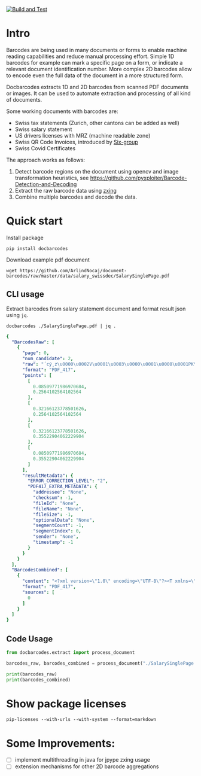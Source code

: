 [![Build and Test](https://github.com/ArlindNocaj/document-barcodes/actions/workflows/python-package-conda.yml/badge.svg)](https://github.com/ArlindNocaj/document-barcodes/actions/workflows/python-package-conda.yml)

# Intro

Barcodes are being used in many documents or forms to enable machine reading capabilities and reduce manual processing effort.
Simple 1D barcodes for example can mark a specific page on a form, or indicate a relevant document identification number.
More complex 2D barcodes allow to encode even the full data of the document in a more structured form.

Docbarcodes extracts 1D and 2D barcodes from scanned PDF documents or images.
It can be used to automate extraction and processing of all kind of documents.

Some working documents with barcodes are:

* Swiss tax statements (Zurich, other cantons can be added as well)
* Swiss salary statement  
* US drivers licenses with MRZ (machine readable zone)
* Swiss QR Code Invoices, introduced by [Six-group](https://www.six-group.com/en/newsroom/media-releases/2020/20200609-qr-bill-launch.html) 
* Swiss Covid Certificates

The approach works as follows:

1. Detect barcode regions on the document using opencv and image transformation heuristics, see https://github.com/pyxploiter/Barcode-Detection-and-Decoding
2. Extract the raw barcode data using [zxing](https://github.com/zxing/zxing)
3. Combine multiple barcodes and decode the data.


# Quick start 

Install package

```
pip install docbarcodes
```

Download example pdf document
```
wget https://github.com/ArlindNocaj/document-barcodes/raw/master/data/salary_swissdec/SalarySinglePage.pdf 
```

## CLI usage
Extract barcodes from salary statement document and format result json using `jq`.

```shell
docbarcodes ./SalarySinglePage.pdf | jq .
```
```yaml
{
  "BarcodesRaw": [
    {
      "page": 0,
      "num_candidate": 2,
      "raw": "´cý¸z\u0000\u0002V\u0001\u0003\u0000\u0001\u0000\u0001PK\u0003\u0004\u0014\u0000\b\b\b\u0000év\u0003Q\u0000\u0000\u0000\u0000\u0000\u0000\u0000\u0000\u0000\u0000\u0000\u0000\u0004\u0000\u0000\u0000txabMÝnâ0\u0010_Åò}b;¡!¬\u001cWá¯EbYÔÐjÕ;\u0013Ü\u00105±+Û,ð>û&ûb;\tÐö\"Îñ\u0019Ïçùý©mÐ\u001fe]mtYH1Rº4»ZW\u0019~ÞÌ\u0014ß\u000b¾A¦]÷Þ\u007fü äx<îX;·SeXî+÷ªÄíHD#J£B6Ò§ªôpúæ1*\u0016Ó\fS\nm³{é$ÃOLû!õ\u0019=/¦Áx^dxò8\u000bX\u0014×\u000f£5 vkyh$Z)ç\u001be1z|\n&ÁJ¶\nj~ý\\/g¿Ñ¬QïÞ\u001a]¿£ü\u0001£×Å:ÃqÒµ,3o½ª®PáÕAYPJ\u0003·Jù\fÏêJÙ£ªP\u0002=ó[s±D\u0003(®ý9Ãý\u0001²×{£¡#c\u0014Å)\u001aÐa\"ør1EKé¼î©rµ1×öÓÐZÞ¨èê\u000b`ùï¯®*éó\u0016V¢ï$É\b\n¦MOs£\u001a+«Ñ\bvæ ½í\u0002\u0017/A^\u0004++º\u0019\u000eîa(\u000b£Ï\u0010'7bÁsÁ§¦\u0004Å8¹î:µÙ\tþfM+\"ÊÑB¼78ôª«ÏrrqúSûÂ\u0005<¥VAÊX\u001a\u000e!ájð\u0007k»n\u0014Æ\u0010R~wùJù«¼KâAÜ'|y\u0000/ÙÿPK\u0007\bK¦nJÎ\u0001\u0000\u0000Á\u0002\u0000\u0000PK\u0001\u0002\u0014\u0000\u0014\u0000\b\b\b\u0000év\u0003QK¦nJÎ\u0001\u0000\u0000Á\u0002\u0000\u0000\u0004\u0000\u0000\u0000\u0000\u0000\u0000\u0000\u0000\u0000\u0000\u0000\u0000\u0000\u0000\u0000\u0000\u0000txabPK\u0005\u0006\u0000\u0000\u0000\u0000\u0001\u0000\u0001\u00002\u0000\u0000\u0000\u0000\u0002\u0000\u0000\u0000\u0000",
      "format": "PDF_417",
      "points": [
        [
          0.08509771986970684,
          0.2564102564102564
        ],
        [
          0.32166123778501626,
          0.2564102564102564
        ],
        [
          0.32166123778501626,
          0.35522904062229904
        ],
        [
          0.08509771986970684,
          0.35522904062229904
        ]
      ],
      "resultMetadata": {
        "ERROR_CORRECTION_LEVEL": "2",
        "PDF417_EXTRA_METADATA": {
          "addressee": "None",
          "checksum": -1,
          "fileId": "None",
          "fileName": "None",
          "fileSize": -1,
          "optionalData": "None",
          "segmentCount": -1,
          "segmentIndex": 0,
          "sender": "None",
          "timestamp": -1
        }
      }
    }
  ],
  "BarcodesCombined": [
    {
      "content": "<?xml version=\"1.0\" encoding=\"UTF-8\"?><T xmlns=\"http://www.swissdec.ch/schema/sd/20200220/SalaryDeclarationTxAB\" SID=\"000\" SysV=\"001\"><Company UID-BFS=\"CHE-123.123.123\" Person=\"Paula Nestler\" HR-RC-Name=\"COMPLEX Elektronik AG\" ZIP=\"3600\" CL=\"Abteilung Steuerungen\" Street=\"Eigerweg 6\" Postbox=\"124\" City=\"Thun\" Phone=\"033 238 49 71\"/><PersonID Lastname=\"Aebi\" Firstname=\"Anna\" ZIP=\"3000\" CL=\"\" Street=\"LÃ¤nggassstrasse 26\" Postbox=\"690\" Locality=\"\" City=\"Bern 9\" Country=\"\"><SV-AS-Nr>123.4567.8901.28</SV-AS-Nr></PersonID><A><DocID>1</DocID><Period><from>2016-10-01</from><until>2016-11-30</until></Period><Income>48118.70</Income><GrossIncome>68000.00</GrossIncome><NetIncome>56343.00</NetIncome></A></T>",
      "format": "PDF_417",
      "sources": [
        0
      ]
    }
  ]
}
```
## Code Usage

```python
from docbarcodes.extract import process_document

barcodes_raw, barcodes_combined = process_document("./SalarySinglePage.pdf")

print(barcodes_raw)
print(barcodes_combined)
```


# Show package licenses

```
pip-licenses --with-urls --with-system --format=markdown
```

# Some Improvements:

* [ ] implement multithreading in java for jpype zxing usage
* [ ] extension mechanisms for other 2D barcode aggregations
